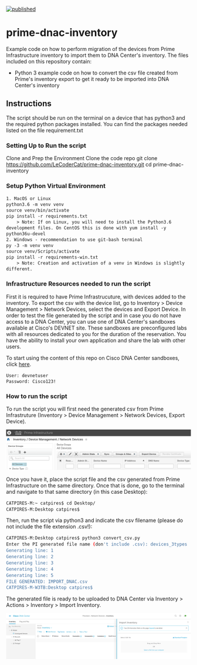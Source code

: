 [![published](https://static.production.devnetcloud.com/codeexchange/assets/images/devnet-published.svg)](https://developer.cisco.com/codeexchange/github/repo/LeCoderCat/prime-dnac-inventory)
# prime-dnac-inventory
Example code on how to perform migration of the devices from Prime Infrastructure inventory to import them to DNA Center's inventory.
The files included on this repository contain:

* Python 3 example code on how to convert the csv file created from Prime's inventory export to get it ready to be imported into DNA Center's inventory

## Instructions
The script should be run on the terminal on a device that has python3 and the required python packages installed.
You can find the packages needed listed on the file requirement.txt

### Setting Up to Run the script
Clone and Prep the Environment
    Clone the code repo
    git clone https://github.com/LeCoderCat/prime-dnac-inventory.git
    cd prime-dnac-inventory
   
### Setup Python Virtual Environment
    1. MacOS or Linux
    python3.6 -m venv venv
    source venv/bin/activate
    pip install -r requirements.txt
        > Note: If on Linux, you will need to install the Python3.6 development files. On CentOS this is done with yum install -y python36u-devel
    2. Windows - recommendation to use git-bash terminal
    py -3 -m venv venv
    source venv/Scripts/activate
    pip install -r requirements-win.txt
        > Note: Creation and activation of a venv in Windows is slightly different.
    
### Infrastructure Resources needed to run the script
First it is required to have Prime Infrastrucuture, with devices added to the inventory. To export the csv with the device list, go to Inventory > Device Management > Network Devices, select the devices and Export Device.
In order to test the file generated by the script and in case you do not have access to a DNA Center, you can use one of DNA Center's sandboxes available at Cisco's DEVNET site. These sandboxes are preconfigured labs with all resources dedicated to you for the duration of the reservation. You have the ability to install your own application and share the lab with other users.

To start using the content of this repo on Cisco DNA Center sandboxes, click [here](https://sandboxdnac.cisco.com/).

    User: devnetuser
    Password: Cisco123!

### How to run the script

To run the script you will first need the generated csv from Prime Infrastruture (Inventory > Device Management > Network Devices, Export Device).

![Export device inventory - Prime Infrastructure](/img/Prime.png)

Once you have it, place the script file and the csv generated from Prime Infrastructure on the same directory. Once that is done, go to the terminal and navigate to that same directory (in this case Desktop):

```bash
CATPIRES-M:~ catpires$ cd Desktop/
CATPIRES-M:Desktop catpires$ 
```
Then, run the script via python3 and indicate the csv filename (please do not include the file extension .csv!):

```bash
CATPIRES-M:Desktop catpires$ python3 convert_csv.py 
Enter the PI generated file name (don't include .csv): devices_3types
Generating line: 1
Generating line: 2
Generating line: 3
Generating line: 4
Generating line: 5
FILE GENERATED: IMPORT_DNAC.csv
CATPIRES-M-W3TB:Desktop catpires$ 
```
The generated file is ready to be uploaded to DNA Center via Inventory > Actions > Inventory > Import Inventory.

![Import device inventory from Prime - DNA Center](/img/DNAC.png)
